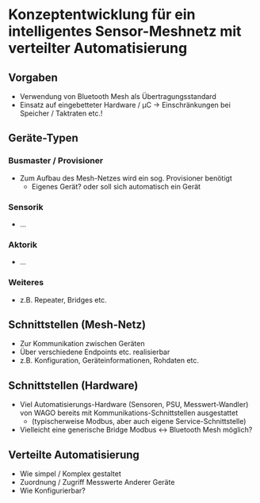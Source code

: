 # Konzeptentwicklung für ein intelligentes Sensor-Meshnetz mit verteilter Automatisierung

## Vorgaben
 - Verwendung von Bluetooth Mesh als Übertragungsstandard
 - Einsatz auf eingebetteter Hardware / µC -> Einschränkungen bei Speicher / Taktraten etc.!

## Geräte-Typen

### Busmaster / Provisioner
 - Zum Aufbau des Mesh-Netzes wird ein sog. Provisioner benötigt
    - Eigenes Gerät? oder soll sich automatisch ein Gerät 

### Sensorik
 - ...

### Aktorik
 - ...

### Weiteres
 - z.B. Repeater, Bridges etc.

## Schnittstellen (Mesh-Netz)
 - Zur Kommunikation zwischen Geräten
 - Über verschiedene Endpoints etc. realisierbar
 - z.B. Konfiguration, Geräteinformationen, Rohdaten etc.

## Schnittstellen (Hardware)
 - Viel Automatisierungs-Hardware (Sensoren, PSU, Messwert-Wandler) von WAGO bereits mit Kommunikations-Schnittstellen ausgestattet
    - (typischerweise Modbus, aber auch eigene Service-Schnittstelle)
 - Vielleicht eine generische Bridge Modbus <-> Bluetooth Mesh möglich?

## Verteilte Automatisierung
 - Wie simpel / Komplex gestaltet
 - Zuordnung / Zugriff Messwerte Anderer Geräte
 - Wie Konfigurierbar?

